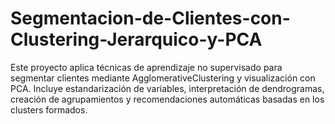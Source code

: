 # Segmentacion-de-Clientes-con-Clustering-Jerarquico-y-PCA
Este proyecto aplica técnicas de aprendizaje no supervisado para segmentar clientes mediante AgglomerativeClustering y visualización con PCA. Incluye estandarización de variables, interpretación de dendrogramas, creación de agrupamientos y recomendaciones automáticas basadas en los clusters formados.
